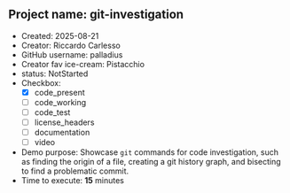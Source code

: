 ## Project name: git-investigation

* Created: 2025-08-21
* Creator: Riccardo Carlesso
* GitHub username: palladius
* Creator fav ice-cream: Pistacchio
* status: NotStarted
* Checkbox:
    * [X] code_present
    * [ ] code_working
    * [ ] code_test
    * [ ] license_headers
    * [ ] documentation
    * [ ] video
* Demo purpose: Showcase `git` commands for code investigation, such as finding the origin of a file, creating a git history graph, and bisecting to find a problematic commit.
* Time to execute: **15** minutes
